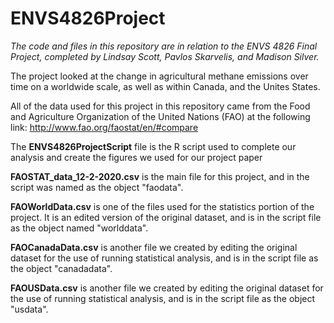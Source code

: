 # ENVS4826Project
*The code and files in this repository are in relation to the ENVS 4826 Final Project, completed by Lindsay Scott, Pavlos Skarvelis, and Madison Silver.*

The project looked at the change in agricultural methane emissions over time on a worldwide scale, as well as within Canada, and the Unites States.

All of the data used for this project in this repository came from the Food and Agriculture Organization of the United Nations (FAO) at the following link: http://www.fao.org/faostat/en/#compare

The **ENVS4826ProjectScript** file is the R script used to complete our analysis and create the figures we used for our project paper

**FAOSTAT_data_12-2-2020.csv** is the main file for this project, and in the script was named as the object "faodata".

**FAOWorldData.csv** is one of the files used for the statistics portion of the project. It is an edited version of the original dataset, and is in the script file as the object named "worlddata".

**FAOCanadaData.csv** is another file we created by editing the original dataset for the use of running statistical analysis, and is in the script file as the object "canadadata".

**FAOUSData.csv** is another file we created by editing the original dataset for the use of running statistical analysis, and is in the script file as the object "usdata".
